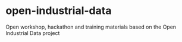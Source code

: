 # open-industrial-data
Open workshop, hackathon and training materials based on the Open Industrial Data project
